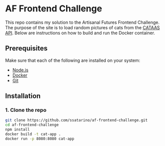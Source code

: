 # AF Frontend Challenge

This repo contains my solution to the Artisanal Futures Frontend Challenge. The purpose of the site is to load random pictures of cats from the [CATAAS API](https://cataas.com/). Below are instructions on how to build and run the Docker container.

## Prerequisites

Make sure that each of the following are installed on your system:

- [Node.js](https://nodejs.org/)
- [Docker](https://www.docker.com/get-started)
- [Git](https://git-scm.com/)

## Installation

### 1. Clone the repo

```bash
git clone https://github.com/ssatarino/af-frontend-challenge.git
cd af-frontend-challenge
npm install
docker build -t cat-app .
docker run -p 8080:8080 cat-app